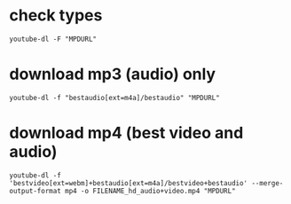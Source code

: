 # check types
```shell
youtube-dl -F "MPDURL"
```

# download mp3 (audio) only
```shell
youtube-dl -f "bestaudio[ext=m4a]/bestaudio" "MPDURL"
```

# download mp4 (best video and audio)
```shell
youtube-dl -f 'bestvideo[ext=webm]+bestaudio[ext=m4a]/bestvideo+bestaudio' --merge-output-format mp4 -o FILENAME_hd_audio+video.mp4 "MPDURL"
```